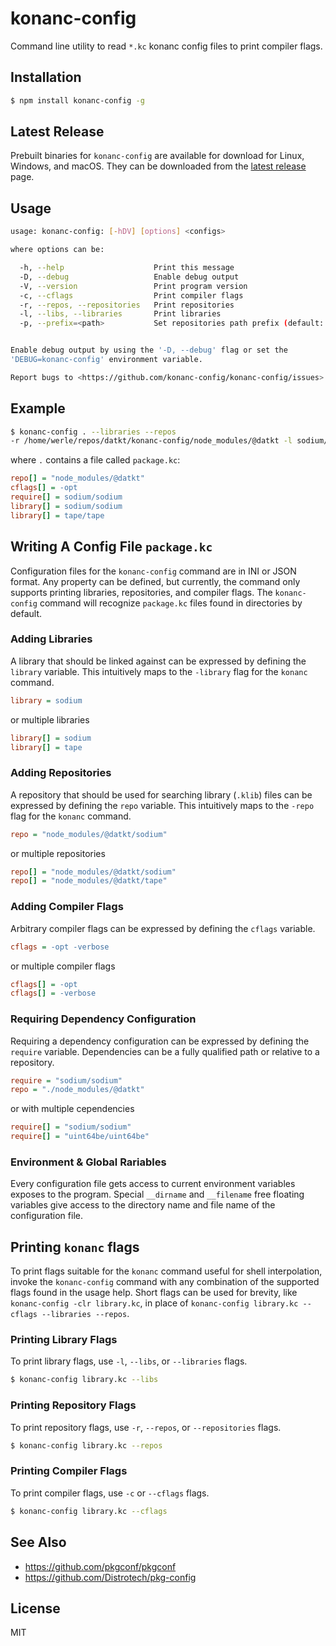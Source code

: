 konanc-config
=============

Command line utility to read `*.kc` konanc config files to print compiler flags.

## Installation

```sh
$ npm install konanc-config -g
```

## Latest Release

Prebuilt binaries for `konanc-config` are available for download for Linux,
Windows, and macOS. They can be downloaded from the [latest
release](https://github.com/konanc-config/konanc-config/releases/latest) page.

## Usage

```sh
usage: konanc-config: [-hDV] [options] <configs>

where options can be:

  -h, --help                    Print this message
  -D, --debug                   Enable debug output
  -V, --version                 Print program version
  -c, --cflags                  Print compiler flags
  -r, --repos, --repositories   Print repositories
  -l, --libs, --libraries       Print libraries
  -p, --prefix=<path>           Set repositories path prefix (default: 'node_modules/')


Enable debug output by using the '-D, --debug' flag or set the
'DEBUG=konanc-config' environment variable.

Report bugs to <https://github.com/konanc-config/konanc-config/issues>.
```

## Example

```sh
$ konanc-config . --libraries --repos
-r /home/werle/repos/datkt/konanc-config/node_modules/@datkt -l sodium/sodium -l tape/tape
```

where `.` contains a file called `package.kc`:

```ini
repo[] = "node_modules/@datkt"
cflags[] = -opt
require[] = sodium/sodium
library[] = sodium/sodium
library[] = tape/tape
```

## Writing A Config File `package.kc`

Configuration files for the `konanc-config` command are in INI or JSON
format. Any property can be defined, but currently, the command only
supports printing libraries, repositories, and compiler flags. The
`konanc-config` command will recognize `package.kc` files found in
directories by default.

### Adding Libraries

A library that should be linked against can be expressed by defining the
`library` variable. This intuitively maps to the `-library` flag for the
`konanc` command.

```ini
library = sodium
```

or multiple libraries

```ini
library[] = sodium
library[] = tape
```

### Adding Repositories

A repository that should be used for searching library (`.klib`) files
can be expressed by defining the `repo` variable. This intuitively maps
to the `-repo` flag for the `konanc` command.

```ini
repo = "node_modules/@datkt/sodium"
```

or multiple repositories

```ini
repo[] = "node_modules/@datkt/sodium"
repo[] = "node_modules/@datkt/tape"
```

### Adding Compiler Flags

Arbitrary compiler flags can be expressed by defining the `cflags`
variable.

```ini
cflags = -opt -verbose
```

or multiple compiler flags

```ini
cflags[] = -opt
cflags[] = -verbose
```

### Requiring Dependency Configuration

Requiring a dependency configuration can be expressed by defining the
`require` variable. Dependencies can be a fully qualified path or
relative to a repository.

```ini
require = "sodium/sodium"
repo = "./node_modules/@datkt"
```

or with multiple cependencies

```ini
require[] = "sodium/sodium"
require[] = "uint64be/uint64be"
```

### Environment & Global Rariables

Every configuration file gets access to current environment variables
exposes to the program. Special `__dirname` and `__filename` free floating
variables give access to the directory name and file name of the
configuration file.

## Printing `konanc` flags

To print flags suitable for the `konanc` command useful for
shell interpolation, invoke the `konanc-config` command with any
combination of the supported flags found in the usage help. Short flags
can be used for brevity, like `konanc-config -clr library.kc`, in place
of `konanc-config library.kc --cflags --libraries --repos`.

### Printing Library Flags

To print library flags, use `-l`, `--libs`, or `--libraries` flags.

```sh
$ konanc-config library.kc --libs
```

### Printing Repository Flags

To print repository flags, use `-r`, `--repos`, or `--repositories` flags.

```sh
$ konanc-config library.kc --repos
```

### Printing Compiler Flags

To print compiler flags, use `-c` or `--cflags` flags.

```sh
$ konanc-config library.kc --cflags
```

## See Also

* https://github.com/pkgconf/pkgconf
* https://github.com/Distrotech/pkg-config

## License

MIT
